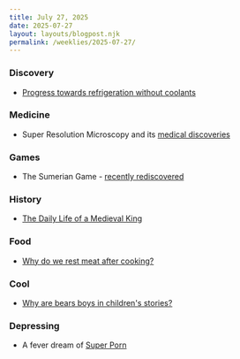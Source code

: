 ```yaml
---
title: July 27, 2025
date: 2025-07-27
layout: layouts/blogpost.njk
permalink: /weeklies/2025-07-27/
---
```


### Discovery
* <span meta="2025-07-20T22:58"></span> [Progress towards refrigeration without coolants](https://news.samsung.com/global/interview-staying-cool-without-refrigerants-how-samsung-is-pioneering-next-generation-peltier-cooling)

### Medicine
* <span meta="2025-07-21T13:33"></span> Super Resolution Microscopy and its [medical discoveries](https://knowablemagazine.org/content/article/technology/2025/super-resolution-microscopes-reveal-new-details-cells)

### Games
* <span meta="2025-07-21T13:49"></span> The Sumerian Game - [recently rediscovered](https://spillhistorie.no/2025/07/10/the-sumerian-game-the-ancestor-of-modern-city-builders/)

### History
* <span meta="2025-07-21T13:56"></span> [The Daily Life of a Medieval King](https://www.medievalists.net/2025/07/medieval-king-daily-life/)

### Food
* <span meta="2025-07-23T20:43"></span> [Why do we rest meat after cooking?](https://www.seriouseats.com/meat-resting-science-11776272)

### Cool
* <span meta="2025-07-23T23:21"></span> [Why are bears boys in children's stories?](https://pudding.cool/2025/07/kids-books/)

### Depressing
* <span meta="2025-07-27T04:22"></span> A fever dream of [Super Porn](https://vutran.substack.com/p/the-dopamine-machine-the-coming-age)
